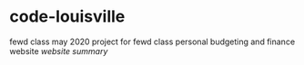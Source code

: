 # code-louisville
fewd class may 2020
project for fewd class
personal budgeting and finance website
*website summary*

